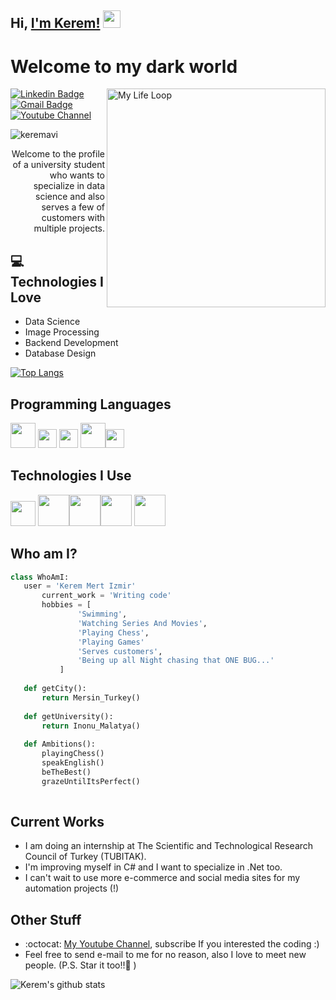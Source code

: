 ## Hi, [I'm Kerem!](https://www.youtube.com/channel/UCA_8wb6R2bav-Kv8RraLHtw)  <img src="https://media.giphy.com/media/hvRJCLFzcasrR4ia7z/giphy.gif" width="28px" height="28px">

<h1>Welcome to my dark world</h1> 

<img src = 'https://github.com/linuxkerem/keremavi/blob/main/images/myLifeLoop.gif' alt = 'My Life Loop' width='350' align='right'/>

[![Linkedin Badge](https://img.shields.io/badge/-Kerem%20Mert%20Izmir-blue?style=flat-square&logo=Linkedin&logoColor=white&link=https://www.linkedin.com/in/kerem-izmir-35a226221)](https://www.linkedin.com/in/kerem-izmir-35a226221) [![Gmail Badge](https://img.shields.io/badge/keremmertizmir39@gmail.com-c14438?style=flat-square&logo=Gmail&logoColor=white&link=mailto:keremmertizmir39@gmail.com)](mailto:keremmertizmir39@gmail.com) [![Youtube Channel](https://img.shields.io/badge/-Kerem-c14438?style=flat-square&logo=Youtube&link=https://www.youtube.com/channel/UCA_8wb6R2bav-Kv8RraLHtw)](https://www.youtube.com/channel/UCA_8wb6R2bav-Kv8RraLHtw)
<p align="left"> <img src="https://komarev.com/ghpvc/?username=keremavi" alt="keremavi" /> </p>

<div style="text-align: right">Welcome to the profile of a university student who wants to specialize in data science and also serves a few of customers with multiple projects.</div>

## :computer: Technologies I Love
* Data Science
* Image Processing
* Backend Development
* Database Design

[![Top Langs](https://github-readme-stats.vercel.app/api/top-langs/?username=linuxkerem&layout=compact)](https://github.com/anuraghazra/github-readme-stats)

## Programming Languages
<img src = 'https://github.com/linuxkerem/keremavi/blob/main/images/python.png' width='40'/> <img src = 'https://github.com/linuxkerem/keremavi/blob/main/images/java.png' width='30'/> <img src = 'https://github.com/linuxkerem/keremavi/blob/main/images/csharp-png-4-2802037097.png' width='30'/> <img src = 'https://github.com/linuxkerem/keremavi/blob/main/images/html.png' width='40'/><img src = 'https://github.com/linuxkerem/keremavi/blob/main/images/css.png' width='30'/> 

 ## Technologies I Use
 <img src = 'https://github.com/linuxkerem/keremavi/blob/main/images/excel.png' width='40'/>  <img src = 'https://github.com/linuxkerem/keremavi/blob/main/images/mysql.png' height='50'/><img src = 'https://github.com/linuxkerem/keremavi/blob/main/images/opencv.png' width='50'/><img src = 'https://github.com/linuxkerem/keremavi/blob/main/images/requests.png' width='50'/> <img src = 'https://github.com/linuxkerem/keremavi/blob/main/images/selenium.png' width='50'/>
 
 ## Who am I?
 ```python
 class WhoAmI:
 	user = 'Kerem Mert Izmir'
		current_work = 'Writing code'
		hobbies = [
				'Swimming',
				'Watching Series And Movies',
				'Playing Chess',
				'Playing Games'
				'Serves customers',
				'Being up all Night chasing that ONE BUG...'
			]
	
	def getCity():
		return Mersin_Turkey()
	
	def getUniversity():
		return Inonu_Malatya()
	
	def Ambitions():
		playingChess()
		speakEnglish()
		beTheBest()
		grazeUntilItsPerfect()
	
 ```
 
## Current Works
 * I am doing an internship at The Scientific and Technological Research Council of Turkey (TUBITAK).
 * I'm improving myself in C# and I want to specialize in .Net too.
 * I can't wait to use more e-commerce and social media sites for my automation projects (!)
 
## Other Stuff
  - :octocat: [My Youtube Channel](https://www.youtube.com/channel/UCA_8wb6R2bav-Kv8RraLHtw), subscribe If you interested the coding :) 
  - Feel free to send e-mail to me for no reason, also I love to meet new people. (P.S. Star it too!!:grimacing: )

![Kerem's github stats](https://github-readme-stats.vercel.app/api?username=linuxkerem&show_icons=true&hide=[%22issues%22])
 
 
